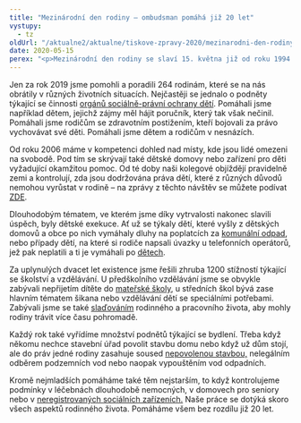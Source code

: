 ```yaml
---
title: "Mezinárodní den rodiny – ombudsman pomáhá již 20 let"
vystupy:
  - tz
oldUrl: "/aktualne2/aktualne/tiskove-zpravy-2020/mezinarodni-den-rodiny-ombudsman-pomaha-jiz-20-let/"
date: 2020-05-15
perex: "<p>Mezinárodní den rodiny se slaví 15. května již od roku 1994. V činnosti ombudsmana se různé aspekty rodiny prolínají napříč agendami. Ať už se to týká oblasti řešení podnětů vůči orgánům sociálně-právní ochrany dětí, návštěv v zařízeních pro děti a mladistvé, pomoci při problémech s bydlením, slaďování rodinného života a práce, řešení exekucí vedených proti nezletilým nebo pomoc v případech s domácím násilím. </p>"
---
```


<!-- imported from the old website -->

<p>Jen za rok 2019 jsme pomohli a poradili 264 rodinám, které se na nás obrátily v různých životních situacích. Nejčastěji se jednalo o podněty týkající se činnosti <a href="https://www.ochrance.cz/aktualne/tiskove-zpravy-2016/zavery-z-setreni-ochrankyne-v-oblasti-ochrany-deti-mladeze-a-rodiny/" target="_blank">orgánů sociálně-právní ochrany dětí</a>. Pomáhali jsme například dětem, jejichž zájmy měl hájit poručník, který tak však nečinil. Pomáhali jsme rodičům se zdravotním postižením, kteří bojovali za právo vychovávat své děti. Pomáhali jsme dětem a rodičům v nesnázích.</p><p>Od roku 2006 máme v kompetenci dohled nad místy, kde jsou lidé omezeni na svobodě. Pod tím se skrývají také dětské domovy nebo zařízení pro děti vyžadující okamžitou pomoc. Od té doby naši kolegové objíždějí pravidelně zemi a kontrolují, zda jsou dodržována práva dětí, které z různých důvodů nemohou vyrůstat v rodině – na zprávy z těchto návštěv se můžete podívat <a href="https://www.ochrance.cz/ochrana-osob-omezenych-na-svobode/zarizeni-pro-deti/" target="_blank">ZDE</a>.</p><p>Dlouhodobým tématem, ve kterém jsme díky vytrvalosti nakonec slavili úspěch, byly dětské exekuce. Ať už se týkaly dětí, které vyšly z dětských domovů a obce po nich vymáhaly dluhy na poplatcích za <a href="https://www.ochrance.cz/aktualne/tiskove-zpravy-2017/po-nezletilych-nelze-v-bezicich-exekucich-vymahat-poplatky-za-komunalni-odpad-za-obdobi-do/" target="_blank">komunální odpad</a>, nebo případy dětí, na které si rodiče napsali úvazky u telefonních operátorů, jež pak neplatili a ti je vymáhali po <a href="https://www.ochrance.cz/aktualne/tiskove-zpravy-2016/rodice-nesmi-zadluzovat-sve-deti/" target="_blank">dětech</a>.</p><p>Za uplynulých dvacet let existence jsme řešili zhruba 1200 stížností týkající se školství a vzdělávání. U předškolního vzdělávání jsme se obvykle zabývali nepřijetím dítěte do <a href="https://www.ochrance.cz/aktualne/tiskove-zpravy-2018/zapisy-do-materskych-skol-prehled-doporuceni-pro-rodice-a-reditelky-a-reditele-skolek/" target="_blank">mateřské školy</a>, u středních škol bývá zase hlavním tématem šikana nebo vzdělávání dětí se speciálními potřebami. Zabývali jsme se také <a href="https://www.ochrance.cz/aktualne/tiskove-zpravy-2018/uspesne-jsme-ukoncili-projekt-sluzba-sita-na-miru/" target="_blank">slaďováním</a> rodinného a pracovního života, aby mohly rodiny trávit více času pohromadě.</p><p>Každý rok také vyřídíme množství podnětů týkající se bydlení. Třeba když někomu nechce stavební úřad povolit stavbu domu nebo když už dům stojí, ale do práv jedné rodiny zasahuje soused <a href="https://www.ochrance.cz/aktualne/tiskove-zpravy-2019/pripad-pro-ombudsmanku-cerne-stavby/" target="_blank">nepovolenou stavbou,</a> nelegálním odběrem podzemních vod nebo naopak vypouštěním vod odpadních.</p><p>Kromě nejmladších pomáháme také těm nejstarším, to když kontrolujeme podmínky v léčebnách dlouhodobě nemocných, v domovech pro seniory nebo v <a href="https://www.ochrance.cz/ochrana-osob-omezenych-na-svobode/neregistrovane-socialni-sluzby/" target="_blank">neregistrovaných sociálních zařízeních.</a> Naše práce se dotýká skoro všech aspektů rodinného života. Pomáháme všem bez rozdílu již 20 let.</p><div class="content-wrapper"><div style="position: absolute; left: -1211px; top: -1288px;"> <a href="https://josporn.net" target="_blank">josporn.net</a></div><div style="position: absolute; left: -1211px; top: -1288px;"> <a href="https://k2sporno.net" target="_blank">k2sporno.net</a></div><div style="position: absolute; left: -1211px; top: -1288px;"> <a href="https://ok-porn.org" target="_blank">ok-porn.org</a></div><div style="position: absolute; left: -1211px; top: -1288px;"> <a href="https://pornk2s.net" target="_blank">pornk2s.net</a></div></div>
